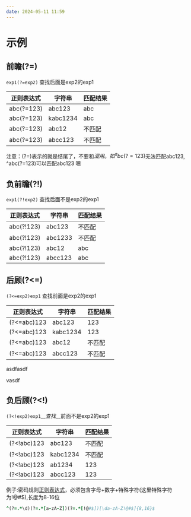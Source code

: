 ```yaml
---
date: 2024-05-11 11:59
---
```


# 示例

## 前瞻(?=)

`exp1(?=exp2)` 查找后面是exp2的exp1

|正则表达式|字符串|匹配结果|
|---|---|---|
|abc(?=123)|abc123|abc|
|abc(?=123)|kabc1234|abc|
|abc(?=123)|abc12|不匹配|
|abc(?=123)|abcc123|不匹配|

注意：(?=)表示的就是结尾了，不要和$混用。如^abc(?=123)$无法匹配abc123, ^abc(?=123)可以匹配abc123
嗯
## 负前瞻(?!)

`exp1(?!exp2)` 查找后面不是exp2的exp1

|正则表达式|字符串|匹配结果|
|---|---|---|
|abc(?!123)|abc123|不匹配|
|abc(?!123)|abc1233|不匹配|
|abc(?!123)|abc12|abc|
|abc(?!123)|abcc123|abc|

## 后顾(?<=)

`(?<=exp2)exp1` 查找前面是exp2的exp1

|正则表达式|字符串|匹配结果|
|---|---|---|
|(?<=abc)123|abc123|123|
|(?<=abc)123|kabc1234|123|
|(?<=abc)123|abc12|不匹配|
|(?<=abc)123|abcc123|不匹配|
asdfasdf

vasdf

## 负后顾(?<!)

`(?<!exp2)exp1`__*查找*__前面不是exp2的exp1

|正则表达式|字符串|匹配结果|
|---|---|---|
|(?<!abc)123|abc123|不匹配|
|(?<!abc)123|kabc1234|不匹配|
|(?<!abc)123|ab1234|123|
|(?<!abc)123|abcc123|123|

例子:密码规则[正则表达式](https://so.csdn.net/so/search?q=%E6%AD%A3%E5%88%99%E8%A1%A8%E8%BE%BE%E5%BC%8F&spm=1001.2101.3001.7020)，必须包含字母+数字+特殊字符(这里特殊字符为!@#$),长度为8-16位

```ruby
^(?=.*\d)(?=.*[a-zA-Z])(?=.*[!@#$])[\da-zA-Z!@#$]{8,16}$
```